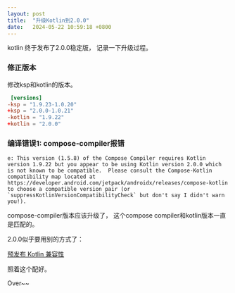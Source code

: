 ```yaml
---
layout: post
title:  "升级Kotlin到2.0.0"
date:   2024-05-22 10:59:18 +0800
---
```


kotlin 终于发布了2.0.0稳定版， 记录一下升级过程。

### 修正版本
修改ksp和kotlin的版本。
```toml
 [versions]
-ksp = "1.9.23-1.0.20"
+ksp = "2.0.0-1.0.21"
-kotlin = "1.9.22"
+kotlin = "2.0.0"
```

### 编译错误1: compose-compiler报错
```logcatfilter
e: This version (1.5.8) of the Compose Compiler requires Kotlin version 1.9.22 but you appear to be using Kotlin version 2.0.0 which is not known to be compatible.  Please consult the Compose-Kotlin compatibility map located at https://developer.android.com/jetpack/androidx/releases/compose-kotlin to choose a compatible version pair (or `suppressKotlinVersionCompatibilityCheck` but don't say I didn't warn you!).
```
compose-compiler版本应该升级了， 这个compose compiler和kotlin版本一直是匹配的。 

2.0.0似乎要用别的方式了：

[预发布 Kotlin 兼容性](https://developer.android.com/jetpack/androidx/releases/compose-kotlin?hl=zh-cn)

照着这个配好。

Over~~



